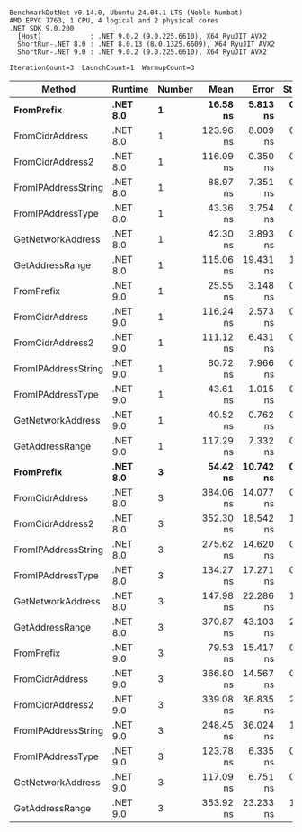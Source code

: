 ```

BenchmarkDotNet v0.14.0, Ubuntu 24.04.1 LTS (Noble Numbat)
AMD EPYC 7763, 1 CPU, 4 logical and 2 physical cores
.NET SDK 9.0.200
  [Host]            : .NET 9.0.2 (9.0.225.6610), X64 RyuJIT AVX2
  ShortRun-.NET 8.0 : .NET 8.0.13 (8.0.1325.6609), X64 RyuJIT AVX2
  ShortRun-.NET 9.0 : .NET 9.0.2 (9.0.225.6610), X64 RyuJIT AVX2

IterationCount=3  LaunchCount=1  WarmupCount=3  

```
| Method              | Runtime  | Number | Mean      | Error     | StdDev   | Min       | Max       | Gen0   | Allocated |
|-------------------- |--------- |------- |----------:|----------:|---------:|----------:|----------:|-------:|----------:|
| **FromPrefix**          | **.NET 8.0** | **1**      |  **16.58 ns** |  **5.813 ns** | **0.319 ns** |  **16.24 ns** |  **16.88 ns** | **0.0033** |      **56 B** |
| FromCidrAddress     | .NET 8.0 | 1      | 123.96 ns |  8.009 ns | 0.439 ns | 123.61 ns | 124.45 ns | 0.0067 |     112 B |
| FromCidrAddress2    | .NET 8.0 | 1      | 116.09 ns |  0.350 ns | 0.019 ns | 116.08 ns | 116.11 ns | 0.0067 |     112 B |
| FromIPAddressString | .NET 8.0 | 1      |  88.97 ns |  7.351 ns | 0.403 ns |  88.65 ns |  89.42 ns | 0.0033 |      56 B |
| FromIPAddressType   | .NET 8.0 | 1      |  43.36 ns |  3.754 ns | 0.206 ns |  43.21 ns |  43.60 ns | 0.0052 |      88 B |
| GetNetworkAddress   | .NET 8.0 | 1      |  42.30 ns |  3.893 ns | 0.213 ns |  42.10 ns |  42.52 ns | 0.0033 |      56 B |
| GetAddressRange     | .NET 8.0 | 1      | 115.06 ns | 19.431 ns | 1.065 ns | 114.06 ns | 116.18 ns | 0.0100 |     168 B |
| FromPrefix          | .NET 9.0 | 1      |  25.55 ns |  3.148 ns | 0.173 ns |  25.43 ns |  25.75 ns | 0.0033 |      56 B |
| FromCidrAddress     | .NET 9.0 | 1      | 116.24 ns |  2.573 ns | 0.141 ns | 116.09 ns | 116.36 ns | 0.0067 |     112 B |
| FromCidrAddress2    | .NET 9.0 | 1      | 111.12 ns |  6.431 ns | 0.352 ns | 110.84 ns | 111.51 ns | 0.0067 |     112 B |
| FromIPAddressString | .NET 9.0 | 1      |  80.72 ns |  7.966 ns | 0.437 ns |  80.33 ns |  81.19 ns | 0.0033 |      56 B |
| FromIPAddressType   | .NET 9.0 | 1      |  43.61 ns |  1.015 ns | 0.056 ns |  43.57 ns |  43.67 ns | 0.0052 |      88 B |
| GetNetworkAddress   | .NET 9.0 | 1      |  40.52 ns |  0.762 ns | 0.042 ns |  40.48 ns |  40.56 ns | 0.0033 |      56 B |
| GetAddressRange     | .NET 9.0 | 1      | 117.29 ns |  7.332 ns | 0.402 ns | 116.83 ns | 117.56 ns | 0.0100 |     168 B |
| **FromPrefix**          | **.NET 8.0** | **3**      |  **54.42 ns** | **10.742 ns** | **0.589 ns** |  **53.77 ns** |  **54.91 ns** | **0.0100** |     **168 B** |
| FromCidrAddress     | .NET 8.0 | 3      | 384.06 ns | 14.077 ns | 0.772 ns | 383.31 ns | 384.85 ns | 0.0200 |     336 B |
| FromCidrAddress2    | .NET 8.0 | 3      | 352.30 ns | 18.542 ns | 1.016 ns | 351.18 ns | 353.16 ns | 0.0200 |     336 B |
| FromIPAddressString | .NET 8.0 | 3      | 275.62 ns | 14.620 ns | 0.801 ns | 274.82 ns | 276.42 ns | 0.0100 |     168 B |
| FromIPAddressType   | .NET 8.0 | 3      | 134.27 ns | 17.271 ns | 0.947 ns | 133.23 ns | 135.08 ns | 0.0157 |     264 B |
| GetNetworkAddress   | .NET 8.0 | 3      | 147.98 ns | 22.286 ns | 1.222 ns | 147.10 ns | 149.38 ns | 0.0100 |     168 B |
| GetAddressRange     | .NET 8.0 | 3      | 370.87 ns | 43.103 ns | 2.363 ns | 369.37 ns | 373.59 ns | 0.0300 |     504 B |
| FromPrefix          | .NET 9.0 | 3      |  79.53 ns | 15.417 ns | 0.845 ns |  78.91 ns |  80.50 ns | 0.0100 |     168 B |
| FromCidrAddress     | .NET 9.0 | 3      | 366.80 ns | 14.567 ns | 0.798 ns | 365.89 ns | 367.40 ns | 0.0200 |     336 B |
| FromCidrAddress2    | .NET 9.0 | 3      | 339.08 ns | 36.835 ns | 2.019 ns | 336.76 ns | 340.47 ns | 0.0200 |     336 B |
| FromIPAddressString | .NET 9.0 | 3      | 248.45 ns | 36.024 ns | 1.975 ns | 247.00 ns | 250.70 ns | 0.0100 |     168 B |
| FromIPAddressType   | .NET 9.0 | 3      | 123.78 ns |  6.335 ns | 0.347 ns | 123.46 ns | 124.15 ns | 0.0157 |     264 B |
| GetNetworkAddress   | .NET 9.0 | 3      | 117.09 ns |  6.751 ns | 0.370 ns | 116.71 ns | 117.45 ns | 0.0100 |     168 B |
| GetAddressRange     | .NET 9.0 | 3      | 353.92 ns | 23.233 ns | 1.273 ns | 352.47 ns | 354.87 ns | 0.0300 |     504 B |

